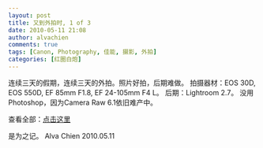 ```yaml
---
layout: post
title: 又到外拍时, 1 of 3
date: 2010-05-11 21:08
author: alvachien
comments: true
tags: [Canon, Photography, 佳能, 摄影, 外拍]
categories: [红圈白炮]
---
```

连续三天的假期，连续三天的外拍。照片好拍，后期难做。
拍摄器材：EOS 30D, EOS 550D, EF 85mm F1.8, EF 24-105mm F4 L。
后期：Lightroom 2.7。
没用Photoshop，因为Camera Raw 6.1依旧难产中。
<img src="http://farm2.static.flickr.com/1190/4596030002_d41be1624c_b.jpg" alt="" />

查看全部：<a href="http://www.flickr.com/photos/alvachien/sets/72157624033421744/">点击这里</a>

是为之记。
Alva Chien
2010.05.11
